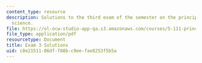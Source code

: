 ```yaml
---
content_type: resource
description: Solutions to the third exam of the semester on the principles of chemical
  science.
file: https://ol-ocw-studio-app-qa.s3.amazonaws.com/courses/5-111-principles-of-chemical-science-fall-2008/c8e2151106dff88bc9eefae8253f5b5a_E3_FA08_key.pdf
file_type: application/pdf
resourcetype: Document
title: Exam 3 Solutions
uid: c8e21511-06df-f88b-c9ee-fae8253f5b5a
---
```

